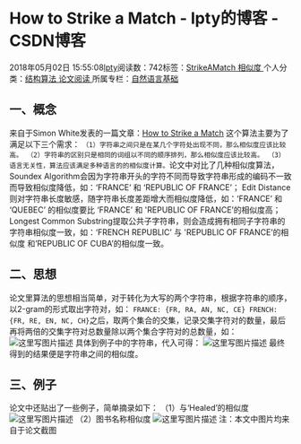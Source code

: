 
# How to Strike a Match - lpty的博客 - CSDN博客

2018年05月02日 15:55:08[lpty](https://me.csdn.net/sinat_33741547)阅读数：742标签：[StrikeAMatch																](https://so.csdn.net/so/search/s.do?q=StrikeAMatch&t=blog)[相似度																](https://so.csdn.net/so/search/s.do?q=相似度&t=blog)[
							](https://so.csdn.net/so/search/s.do?q=StrikeAMatch&t=blog)个人分类：[结构算法																](https://blog.csdn.net/sinat_33741547/article/category/7513227)[论文阅读																](https://blog.csdn.net/sinat_33741547/article/category/7727913)[
							](https://blog.csdn.net/sinat_33741547/article/category/7513227)
所属专栏：[自然语言基础](https://blog.csdn.net/column/details/22512.html)



## 一、概念
来自于Simon White发表的一篇文章：[How to Strike a Match](http://www.catalysoft.com/articles/StrikeAMatch.html)
这个算法主要为了满足以下三个需求：
`（1）字符串之间只是在某几个字符处出现不同，那么相似度应该比较高。
（2）字符串的区别只是相同的词组以不同的顺序排列，那么相似度应该比较高。
（3）语言无关性，算法应该满足多种语言的的相似度计算。`论文中对比了几种相似度算法，
Soundex Algorithm会因为字符串开头的字符不同而导致字符串形成的编码不一致而导致相似度降低，如：‘FRANCE’ 和 ‘REPUBLIC OF FRANCE’；
Edit Distance则对字符串长度敏感，随字符串长度差距增大而相似度降低，如：‘FRANCE’ 和 ‘QUEBEC’ 的相似度要比 ‘FRANCE’ 和 'REPUBLIC OF FRANCE’的相似度高；
Longest Common Substring提取公共子字符串，则会造成拥有相同子字符串的字符串相似度一致，如：‘FRENCH REPUBLIC’ 与 'REPUBLIC OF FRANCE’的相似度 和’REPUBLIC OF CUBA’的相似度一致。
## 二、思想
论文里算法的思想相当简单，对于转化为大写的两个字符串，根据字符串的顺序，以2-gram的形式取出字符对，如：
`FRANCE: {FR, RA, AN, NC, CE}
FRENCH: {FR, RE, EN, NC, CH}`之后，取两个集合的交集，记录交集字符对的数量，最后再将两倍的交集字符对总数量除以两个集合字符对的总数量，如：
![这里写图片描述](https://img-blog.csdn.net/20180502154400786?watermark/2/text/aHR0cHM6Ly9ibG9nLmNzZG4ubmV0L3NpbmF0XzMzNzQxNTQ3/font/5a6L5L2T/fontsize/400/fill/I0JBQkFCMA==/dissolve/70)
具体到例子中的字符串，代入可得：
![这里写图片描述](https://img-blog.csdn.net/20180502154754455?watermark/2/text/aHR0cHM6Ly9ibG9nLmNzZG4ubmV0L3NpbmF0XzMzNzQxNTQ3/font/5a6L5L2T/fontsize/400/fill/I0JBQkFCMA==/dissolve/70)
最终得到的结果便是字符串之间的相似度。
## 三、例子
论文中还贴出了一些例子，简单摘录如下：
（1）与‘Healed’的相似度
![这里写图片描述](https://img-blog.csdn.net/20180502155045280?watermark/2/text/aHR0cHM6Ly9ibG9nLmNzZG4ubmV0L3NpbmF0XzMzNzQxNTQ3/font/5a6L5L2T/fontsize/400/fill/I0JBQkFCMA==/dissolve/70)
（2）图书名称相似度
![这里写图片描述](https://img-blog.csdn.net/20180502155137188?watermark/2/text/aHR0cHM6Ly9ibG9nLmNzZG4ubmV0L3NpbmF0XzMzNzQxNTQ3/font/5a6L5L2T/fontsize/400/fill/I0JBQkFCMA==/dissolve/70)
注：本文中图片均来自于论文截图

[
](https://img-blog.csdn.net/20180502155045280?watermark/2/text/aHR0cHM6Ly9ibG9nLmNzZG4ubmV0L3NpbmF0XzMzNzQxNTQ3/font/5a6L5L2T/fontsize/400/fill/I0JBQkFCMA==/dissolve/70)
